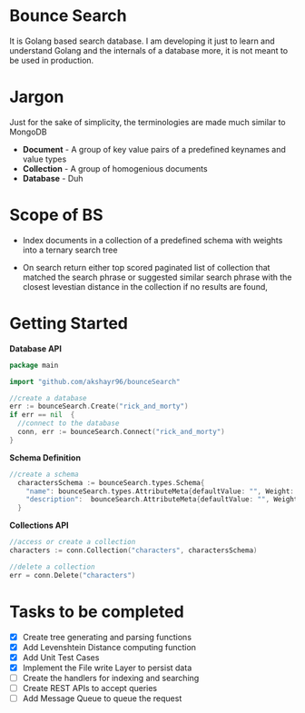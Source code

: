 # Bounce Search

It is Golang based search database. I am developing it just to learn and understand Golang and the internals of a database more, it is not meant to be used in production.


# Jargon

Just for the sake of simplicity, the terminologies are made much similar to MongoDB

* **Document** - A group of key value pairs of a predefined keynames and value types
* **Collection** - A group of homogenious documents
* **Database** - Duh


# Scope of BS

* Index documents in a collection of a predefined schema with weights into a ternary search tree 

* On search return either top scored paginated list of collection that matched the search phrase or suggested similar search phrase with the closest levestian distance in the collection if no results are found,

# Getting Started

**Database API**
```go
package main

import "github.com/akshayr96/bounceSearch"

//create a database
err := bounceSearch.Create("rick_and_morty")
if err == nil  {
  //connect to the database
  conn, err := bounceSearch.Connect("rick_and_morty")
}

```

**Schema Definition**
```go
//create a schema
  charactersSchema := bounceSearch.types.Schema{
    "name": bounceSearch.types.AttributeMeta{defaultValue: "", Weight: 1.0, Optional: false},
    "description":  bounceSearch.AttributeMeta{defaultValue: "", Weight: 1.0, Optional: false},
  }
 ```

**Collections API**
```go
//access or create a collection
characters := conn.Collection("characters", charactersSchema)

//delete a collection
err = conn.Delete("characters")
```

# Tasks to be completed

- [x] Create tree generating and parsing functions
- [x] Add Levenshtein Distance computing function
- [x] Add Unit Test Cases
- [x] Implement the File write Layer to persist data 
- [ ] Create the handlers for indexing and searching
- [ ] Create REST APIs to accept queries
- [ ] Add Message Queue to queue the request